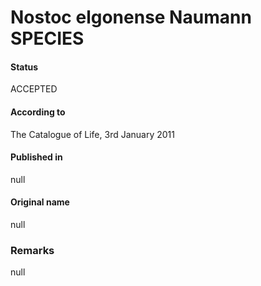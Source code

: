 Nostoc elgonense Naumann SPECIES
=======

#### Status
ACCEPTED

#### According to
The Catalogue of Life, 3rd January 2011

#### Published in
null

#### Original name
null

### Remarks
null